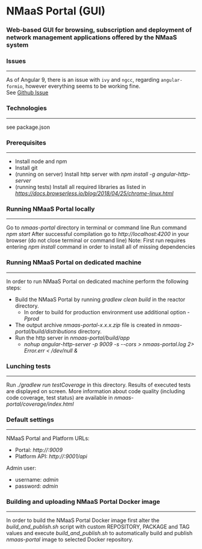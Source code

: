 # NMaaS Portal (GUI)

### Web-based GUI for browsing, subscription and deployment of network management applications offered by the NMaaS system

### Issues
---
As of Angular 9, there is an issue with ```ivy``` and ```ngcc```, regarding ```angular-formio```, however everything seems to be working fine.  
See [Github Issue](https://github.com/formio/angular-formio/issues/485)

### Technologies
---
see package.json

### Prerequisites
---
 + Install node and npm
 + Install git
 + (running on server) Install http server with *npm install -g angular-http-server*
 + (running tests) Install all required libraries as listed in *https://docs.browserless.io/blog/2018/04/25/chrome-linux.html*

### Running NMaaS Portal locally
---
Go to *nmaas-portal* directory in terminal or command line
Run command *npm start*
After successful compilation go to *http://localhost:4200* in your browser (do not close terminal or command line)
Note: First run requires entering *npm install* command in order to install all of missing dependencies

### Running NMaaS Portal on dedicated machine
---
  In order to run NMaaS Portal on dedicated machine perform the following steps:
  + Build the NMaaS Portal by running *gradlew clean build* in the reactor directory.
    - In order to build for production environment use additional option *-Pprod*
  + The output archive *nmaas-portal-x.x.x.zip* file is created in *nmaas-portal/build/distributions* directory.
  + Run the http server in *nmaas-portal/build/app*
    - *nohup angular-http-server -p 9009 -s --cors > nmaas-portal.log 2> Error.err < /dev/null &*

### Lunching tests
---
Run *./gradlew run testCoverage* in this directory.
Results of executed tests are displayed on screen. 
More information about code quality (including code coverage, test status) are available in *nmaas-portal/coverage/index.html*

### Default settings
---
NMaaS Portal and Platform URLs:
+ Portal: *http://<HOSTNAME>:9009*
+ Platform API: *http://<HOSTNAME>:9001/api*

Admin user:
+ username: *admin*
+ password: *admin*
    
### Building and uploading NMaaS Portal Docker image
---
In order to build the NMaaS Portal Docker image first alter the *build_and_publish.sh* script with custom REPOSITORY, PACKAGE and TAG values and execute *build_and_publish.sh* to automatically build and publish *nmaas-portal* image to selected Docker repository.
